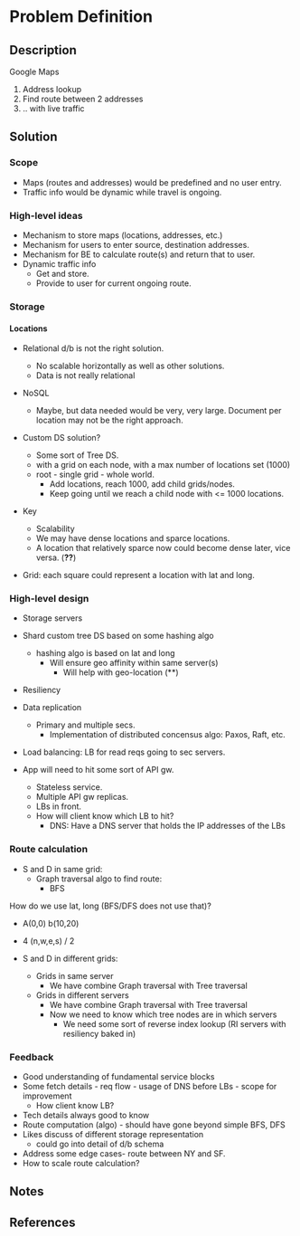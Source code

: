 # Problem Definition

## Description

Google Maps

1. Address lookup
2. Find route between 2 addresses
3. .. with live traffic

## Solution

### Scope

- Maps (routes and addresses) would be predefined and no user entry.
- Traffic info would be dynamic while travel is ongoing.

### High-level ideas

- Mechanism to store maps (locations, addresses, etc.)
- Mechanism for users to enter source, destination addresses.
- Mechanism for BE to calculate route(s) and return that to user.
- Dynamic traffic info
  - Get and store.
  - Provide to user for current ongoing route.
  
### Storage

#### Locations

- Relational d/b is not the right solution.
  - No scalable horizontally as well as other solutions.
  - Data is not really relational

- NoSQL
  - Maybe, but data needed would be very, very large. Document per location may not be the right approach.
  
- Custom DS solution?
  - Some sort of Tree DS.
  - with a grid on each node, with a max number of locations set (1000)
  - root - single grid - whole world.
    - Add locations, reach 1000, add child grids/nodes.
    - Keep going until we reach a child node with <= 1000 locations.

- Key
  - Scalability
  - We may have dense locations and sparce locations.
  - A location that relatively sparce now could become dense later, vice versa. (**??**)

- Grid: each square could represent a location with lat and long.

### High-level design

- Storage servers
- Shard custom tree DS based on some hashing algo
  - hashing algo is based on lat and long
    - Will ensure geo affinity within same server(s)
      - Will help with geo-location (**)

- Resiliency

- Data replication
  - Primary and multiple secs.
    - Implementation of distributed concensus algo: Paxos, Raft, etc.

- Load balancing: LB for read reqs going to sec servers.

- App will need to hit some sort of API gw.
  - Stateless service.
  - Multiple API gw replicas.
  - LBs in front.
  - How will client know which LB to hit?
    - DNS: Have a DNS server that holds the IP addresses of the LBs

### Route calculation

- S and D in same grid:
  - Graph traversal algo to find route:
    - BFS

How do we use lat, long (BFS/DFS does not use that)?

- A(0,0) b(10,20)
- 4 (n,w,e,s) / 2

- S and D in different grids:
  - Grids in same server
    - We have combine Graph traversal with Tree traversal
  - Grids in different servers
    - We have combine Graph traversal with Tree traversal
    - Now we need to know which tree nodes are in which servers
      - We need some sort of reverse index lookup (RI servers with resiliency baked in)

### Feedback

- Good understanding of fundamental service blocks
- Some fetch details - req flow - usage of DNS before LBs - scope for improvement
  - How client know LB?
- Tech details always good to know
- Route computation (algo) - should have gone beyond simple BFS, DFS
- Likes discuss of different storage representation
  - could go into detail of d/b schema
- Address some edge cases- route between NY and SF.
- How to scale route calculation?

## Notes

## References
